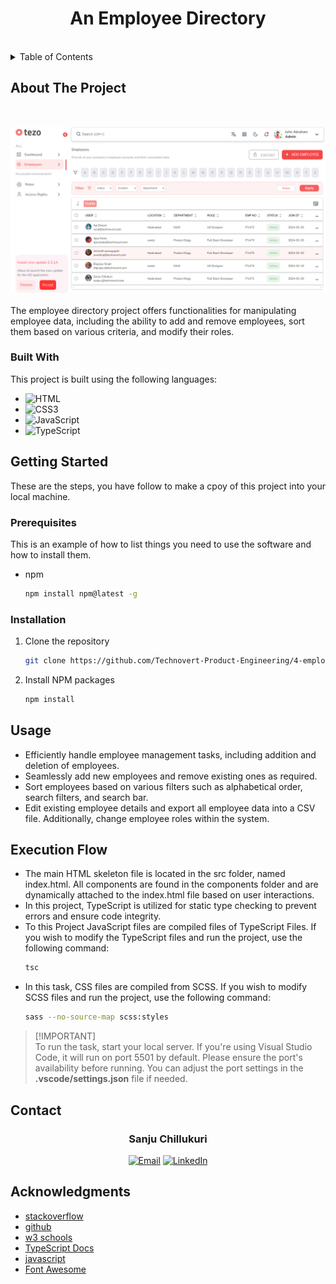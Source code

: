 <h1 align="center">An Employee Directory</h1>
</br>

<details>
  <summary>Table of Contents</summary>
  <ol>
    <li>
      <a href="#about-the-project">About The Project</a>
      <ul>
        <li><a href="#built-with">Built With</a></li>
      </ul>
    </li>
    <li>
      <a href="#getting-started">Getting Started</a>
      <ul>
        <li><a href="#prerequisites">Prerequisites</a></li>
        <li><a href="#installation">Installation</a></li>
      </ul>
    </li>
    <li><a href="#usage">Usage</a></li>
    <li><a href="#execution-flow">Execution Flow</a></li>
    <li><a href="#contact">Contact</a></li>
    <li><a href="#acknowledgments">Acknowledgments</a></li>
  </ol>
</details>

## About The Project
</br>

![demo-page](https://github.com/JatVineet999/Employee-directory-with-Typescript-functionality/blob/main/src/assets/images/demo-page.png)
</br>
</br>
The employee directory project offers functionalities for manipulating employee data, including the ability to add and remove employees, sort them based on various criteria, and modify their roles.
<br>

### Built With
This project is built using the following languages:
* ![HTML](https://img.shields.io/badge/html5-%23E34F26.svg?style=for-the-badge&logo=html5&logoColor=white)
* ![CSS3](https://img.shields.io/badge/css3-%231572B6.svg?style=for-the-badge&logo=css3&logoColor=white)
* ![JavaScript](https://img.shields.io/badge/javascript-%23323330.svg?style=for-the-badge&logo=javascript&logoColor=%23F7DF1E)
* ![TypeScript](https://shields.io/badge/TypeScript-3178C6?logo=TypeScript&logoColor=FFF&style=flat-square)

## Getting Started
These are the steps, you have follow to make a cpoy of this project into your local machine.

### Prerequisites

This is an example of how to list things you need to use the software and how to install them.
* npm
  ```sh
  npm install npm@latest -g
  ```
### Installation

1. Clone the repository
   ```sh
   git clone https://github.com/Technovert-Product-Engineering/4-employee-directory-typescript-sanju-.git
   ```
2. Install NPM packages
   ```sh
   npm install
   ```

## Usage
* Efficiently handle employee management tasks, including addition and deletion of employees.
* Seamlessly add new employees and remove existing ones as required.
* Sort employees based on various filters such as alphabetical order, search filters, and search bar.
* Edit existing employee details and export all employee data into a CSV file. Additionally, change employee roles within the system.

## Execution Flow

* The main HTML skeleton file is located in the src folder, named index.html. All components are found in the components folder and are dynamically attached to the index.html file based on user interactions.
* In this project, TypeScript is utilized for static type checking to prevent errors and ensure code integrity.
* To this Project JavaScript files are compiled files of TypeScript Files. If you wish to modify the TypeScript files and run the project, use the following command:
  ```sh
  tsc 
  ```
* In this task, CSS files are compiled from SCSS. If you wish to modify SCSS files and run the project, use the following command:
  ```sh
  sass --no-source-map scss:styles
  ```

> [!IMPORTANT]\
> To run the task, start your local server. If you're using Visual Studio Code, it will run on port 5501 by default. Please ensure the port's availability before running. 
You can adjust the port settings in the <b>.vscode/settings.json</b> file if needed.



## Contact
<h3 align="center">Sanju Chillukuri</h3>
<p align="center">
  <a href="pilaniavineet@gmail.com"><img src="https://img.shields.io/badge/Email-%23EA4335.svg?&style=flat-square&logo=gmail&logoColor=white" alt="Email"></a>
  <a href="https://www.linkedin.com/in/jatvineet999/"><img src="https://img.shields.io/badge/LinkedIn-%230077B5.svg?&style=flat-square&logo=linkedin&logoColor=white" alt="LinkedIn"></a>
</p>


## Acknowledgments

* [stackoverflow](https://stackoverflow.com/)
* [github](https://github.com)
* [w3 schools](https://www.w3schools.com/typescript/)
* [TypeScript Docs](https://www.typescriptlang.org/docs/handbook/intro.html)
* [javascript](https://javascript.info/)
* [Font Awesome](https://fontawesome.com)
